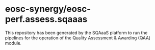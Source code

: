 # eosc-synergy/eosc-perf.assess.sqaaas
This repository has been generated by the SQAaaS platform to run the pipelines
for the operation of the
Quality Assessment & Awarding (QAA)
module.
